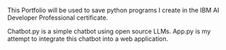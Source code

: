 This Portfolio will be used to save python programs I create in the IBM AI Developer Professional certificate. 

Chatbot.py is a simple chatbot using open source LLMs.
App.py is my attempt to integrate this chatbot into a web application. 
